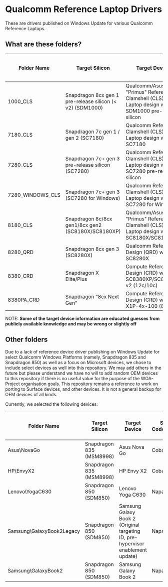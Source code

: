 # Qualcomm Reference Laptop Drivers

These are drivers published on Windows Update for various Qualcomm Reference Laptops.

## What are these folders?

| Folder Name | Target Silicon | Target Device | SoC Codename | Fake Codename (Android Only) |
|-------------|----------------|---------------|--------------|------------------------------|
| 1000_CLS    | Snapdragon 8cx gen 1 pre-release silicon (< v2) (SDM1000) | Qualcomm/Asus "Primus" Reference Clamshell (CLS) Laptop design with SDM1000 pre-release silicon | Poipu | Shrike |
| 7180_CLS    | Snapdragon 7c gen 1 / gen 2 (SC7180) | Qualcomm Reference Clamshell (CLS) Laptop design with SC7180 | Rennell | Atoll |
| 7280_CLS    | Snapdragon 7c+ gen 3 pre-release silicon (SC7280) | Qualcomm Reference Clamshell (CLS) Laptop design with SC7280 pre-release silicon | Kodiak | Yupik |
| 7280_WINDOWS_CLS | Snapdragon 7c+ gen 3 (SC7280 for Windows) | Qualcomm Reference Clamshell (CLS) Laptop design with SC7280 for Windows | Kodiak | Yupik |
| 8180_CLS    | Snapdragon 8c/8cx gen1/8cx gen2 (SC8180X/SC8180XP) | Qualcomm/Asus "Primus" Reference Clamshell (CLS) Laptop design with SC8180X/SC8180XP | Poipu | Shrike |
| 8280_QRD    | Snapdragon 8cx gen 3 (SC8280X) | Qualcomm Reference Design (QRD) with SC8280X | Makena | |
| 8380_CRD    | Snapdragon X Elite/Plus | Compute Reference Design (CRD) with SC8380XP/SC8380XP v2 (12c/10c) | Hamoa | |
| 8380PA_CRD  | Snapdragon "8cx Next Gen" | Compute Reference Design (CRD) with X1P-4x-100 (8c) | Purwa | |

NOTE: __Some of the target device information are educated guesses from publicly available knowledge and may be wrong or slightly off__

## Other folders

Due to a lack of reference device driver publishing on Windows Update for select Qualcomm Windows Platforms (namely, Snapdragon 835 and Snapdragon 850) as well as a focus on Microsoft devices, we chose to include select devices as well into this repository. We may add others in the future but please understand we have no will to add random OEM devices to this repository if there is no useful value for the purpose of the WOA-Project organisation goals. This repository remains a reference to work on porting to Surface devices, and other devices. It is not a general backup for OEM devices of all kinds.

Currently, we selected the following devices:

| Folder Name | Target Silicon | Target Device | SoC Codename | Fake Codename (Android Only) |
|-------------|----------------|---------------|--------------|------------------------------|
| Asus\NovaGo | Snapdragon 835 (MSM8998) | Asus Nova Go | Cobalt | N/A |
| HP\EnvyX2   | Snapdragon 835 (MSM8998) | HP Envy X2 | Cobalt | N/A |
| Lenovo\YogaC630 | Snapdragon 850 (SDM850) | Lenovo Yoga C630 | Napali | Skunk |
| Samsung\GalaxyBook2Legacy | Snapdragon 850 (SDM850) | Samsung Galaxy Book 2 (Original targeting ID, pre-hypervisor enablement update) | Napali | Skunk |
| Samsung\GalaxyBook2 | Snapdragon 850 (SDM850) | Samsung Galaxy Book 2 | Napali | Skunk |
